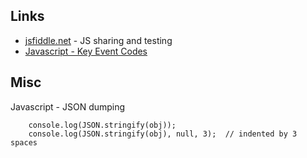 ## Links

-   [jsfiddle.net](http://jsfiddle.net/) - JS sharing and testing
-   [Javascript - Key Event Codes](https://www.w3.org/2002/09/tests/keys.html)

## Misc 

Javascript - JSON dumping

        console.log(JSON.stringify(obj));
        console.log(JSON.stringify(obj), null, 3);  // indented by 3 spaces
